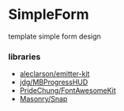 SimpleForm
==========

template simple form design

### libraries
- [aleclarson/emitter-kit](https://github.com/aleclarson/emitter-kit)
- [jdg/MBProgressHUD](https://github.com/jdg/MBProgressHUD)
- [PrideChung/FontAwesomeKit](https://github.com/PrideChung/FontAwesomeKit)
- [Masonry/Snap](https://github.com/Masonry/Snap)
